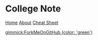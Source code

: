 # College Note

[Home](index.md)
[About](about.md)
[Cheat Sheet](cheat-sheet.md)

[gimmick:ForkMeOnGitHub (color: 'green')](http://www.github.com/Dynalon/mdwiki)
